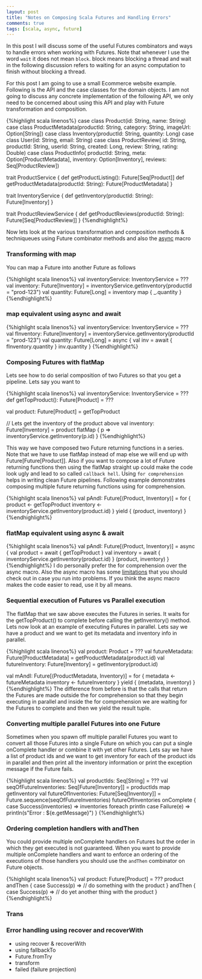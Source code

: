 ```yaml
---
layout: post
title: "Notes on Composing Scala Futures and Handling Errors"
comments: true
tags: [scala, async, future]
---
```


In this post I will discuss some of the useful Futures combinators and ways to handle errors when working with Futures. Note that whenever I use the word `wait` it does not mean `block`. block means blocking a thread and wait in the following discussion refers to waiting for an async computation to finish without blocking a thread.

For this post I am going to use a small Ecommerce website example. Following is the API and the case classes for the domain objects. I am not going to discuss any concrete implementation of the following API, we only need to be concerned about using this API and play with Future transformation and composition.

{%highlight scala linenos%} 
case class Product(id: String, name: String)
case class ProductMetadata(productId: String, category: String, imageUrl: Option[String])
case class Inventory(productId: String, quantity: Long)
case class User(id: String, email: String)
case class ProductReview(
  id: String,
  productId: String,
  userId: String,
  created: Long,
  review: String,
  rating: Double)
case class ProductInfo(
  productId: String,
  meta: Option[ProductMetadata],
  inventory: Option[Inventory],
  reviews: Seq[ProductReview])

trait ProductService {
  def getProductListing(): Future[Seq[Product]]
  def getProductMetadata(productId: String): Future[ProductMetadata]
}

trait InventoryService {
  def getInventory(productId: String): Future[Inventory]
}

trait ProductReviewService {
  def getProductReviews(productId: String): Future[Seq[ProductReview]]
}
{%endhighlight%}

Now lets look at the various transformation and composition methods & techniqueues using Future combinator methods and also the [async](https://github.com/scala/async) macro

### Transforming with map
You can map a Future into another Future as follows

{%highlight scala linenos%} 
val inventoryService: InventoryService = ???
val inventory: Future[Inventory] = inventoryService.getInventory(productId = "prod-123")
val quantity: Future[Long] = inventory map { _.quantity }
{%endhighlight%}

### map equivalent using async and await
{%highlight scala linenos%} 
val inventoryService: InventoryService = ???
val fInventory: Future[Inventory] = inventoryService.getInventory(productId = "prod-123")
val quantity: Future[Long] = async { 
  val inv = await { fInventory.quantity }
  inv.quantity
}
{%endhighlight%}

### Composing Futures with flatMap
Lets see how to do serial composition of two Futures so that you get a pipeline. Lets say you want to 

{%highlight scala linenos%} 
val inventoryService: InventoryService = ???
def getTopProduct(): Future[Product] = ???

val product: Future[Product] = getTopProduct

// Lets get the inventory of the product above
val inventory: Future[Inventory] = product flatMap { p =>
  inventoryService.getInventory(p.id)
}
{%endhighlight%}

This way we have composed two Future returning functions in a series. Note that we have to use flatMap instead of map else we will end up with Future[Future[Product]]. Also if you want to compose a lot of Future returning functions then using the flatMap straight up could make the code look ugly and lead to so called `callback hell`. Using `for comprehension` helps in writing clean Future pipelines. Following example demonstrates composing multiple future returning functions using for comprehension.

{%highlight scala linenos%} 
val pAndI: Future[(Product, Inventory)] = for {
  product   <- getTopProduct
  inventory <- inventoryService.getInventory(product.id)
} yield {
  (product, inventory)
}
{%endhighlight%}

### flatMap equivalent using async & await
{%highlight scala linenos%} 
val pAndI: Future[(Product, Inventory)] = async {
  val product   = await { getTopProduct }
  val inventory = await { inventoryService.getInventory(product.id) }
  (product, inventory)
}
{%endhighlight%}
I do personally prefer the for comprehension over the async macro. Also the async macro has some [limitations](https://github.com/scala/async#limitations) that you should check out in case you run into problems. If you think the async macro makes the code easier to read, use it by all means.

### Sequential execution of Futures vs Parallel execution
The flatMap that we saw above executes the Futures in series. It waits for the getTopProduct() to complete before calling the getInventory() method. Lets now look at an example of executing Futures in parallel. Lets say we have a product and we want to get its metadata and inventory info in parallel.

{%highlight scala linenos%} 
val product: Product = ???
val futureMetadata: Future[ProductMetadata] = getProductMetadata(product.id)
val futureInventory: Future[Inventory] = getInventory(product.id)

val mAndI: Future[(ProductMetadata, Inventory)] = for {
  metadata  <- futureMetadata
  inventory <- futureInventory
} yield {
  (metadata, inventory)
}
{%endhighlight%}
The difference from before is that the calls that return the Futures are made outside the for comprehension so that they begin executing in parallel and inside the for comprehension we are waiting for the Futures to complete and then we yield the result tuple.

### Converting multiple parallel Futures into one Future
Sometimes when you spawn off multiple parallel Futures you want to convert all those Futures into a single Future on which you can put a single onComplete handler or combine it with yet other Futures. Lets say we have a list of product ids and we want to get inventory for each of the product ids in parallel and then print all the inventory information or print the exception message if the Future fails.

{%highlight scala linenos%} 
val productIds: Seq[String] = ???
val seqOfFutureInventories: Seq[Future[Inventory]] = productIds map getInventory
val futureOfInventories: Future[Seq[Inventory]] = Future.sequence(seqOfFutureInventories)
futureOfInventories onComplete {
  case Success(inventories) => inventories foreach println
  case Failure(e) => println(s"Error : ${e.getMessage}")
}
{%endhighlight%}

### Ordering completion handlers with andThen
You could provide multiple onComplete handlers on Futures but the order in which they get executed is not guaranteed. When you want to provide multiple onComplete handlers and want to enforce an ordering of the executions of those handlers you should use the `andThen` combinator on Future objects.

{%highlight scala linenos%} 
val product: Future[Product] = ???
product andThen {
  case Success(p) => // do something with the product
} andThen {
  case Success(p) => // do yet another thing with the product
  }
{%endhighlight%}

### Trans

### Error handling using recover and recoverWith

* using recover & recoverWith
* using fallbackTo
* Future.fromTry
* transform
* failed (failure projection)
